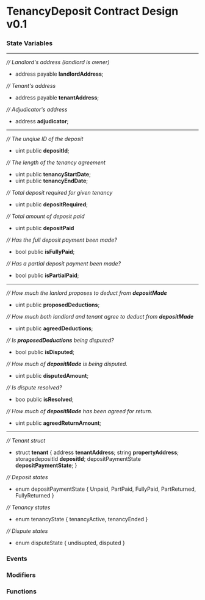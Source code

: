 # **TenancyDeposit** Contract Design **v0.1**
### **State Variables**
---

*// Landlord's address (landlord is owner)*
* address payable **landlordAddress**;

*// Tenant's address*
* address payable **tenantAddress**;

*// Adjudicator's address*
* address **adjudicator**;
---
*// The unqiue ID of the deposit*
* uint public **depositId**;

*// The length of the tenancy agreement*
* uint public **tenancyStartDate**;
* uint public **tenancyEndDate**;

*// Total deposit required for given tenancy*
* uint public **depositRequired**;

*// Total amount of deposit paid*
* uint public **depositPaid**

*// Has the full deposit payment been made?*
* bool public **isFullyPaid**;

*// Has a partial deposit payment been made?*
* bool public **isPartialPaid**;
---
*// How much the lanlord proposes to deduct from **depositMade***
* uint public **proposedDeductions**;

*// How much both landlord and tenant agree to deduct from **depositMade***
* uint public **agreedDeductions**;

*// Is **proposedDeductions** being disputed?*
* bool public **isDisputed**;

*// How much of **depositMade** is being disputed.*
* uint public **disputedAmount**;

*// Is dispute resolved?*
* boo public **isResolved**;

*// How much of **depositMade** has been agreed for return.*
* uint public **agreedReturnAmount**;
---

*// Tenant struct*
* struct **tenant** { address **tenantAddress**; string **propertyAddress**; storagedepositId **depositId**; depositPaymentState **depositPaymentState**; } 

*// Deposit states*
* enum depositPaymentState {
    Unpaid, 
    PartPaid, 
    FullyPaid, 
    PartReturned, 
    FullyReturned
  }

*// Tenancy states*
* enum tenancyState {
    tenancyActive,
    tenancyEnded
  }

*// Dispute states*
* enum disputeState {
    undisupted,
    disputed
  }

### **Events**

### **Modifiers**

### **Functions**



